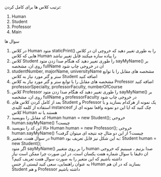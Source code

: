 ترتیب کلاس ها برای کامل کردن:

1. Human
2. Student
3. Professor
4. Main

سوال ها

1. در کلاس Human متود staticPrint() را به طوری تغییر دهید که خروچی ان در کلاس هایی که کلاس Human را پیاده سازه میکنند
   قابل تغییر نباشد
2. کلاس Student را طوری تغییر دهید که هنگام صدا زدن متود sayMyName() بر روی ان، مشخصه fullName ان در خروجی چاپ شود
3. studentNumber, majorName, universityName مشخصه های مقابل را با توابع ستر و گتر مورد نیاز به کلاس Student اضافه کنید
4. مشخصه های مقابل را با توابع ستر و گتر مورد نیاز به کلاس Professor اضافه کنید professorSpecialty, professorFaculty,
   numberOfCourse
5. کلاس Professor را طوری تغییر دهید که هنگام صدا زدن متود sayMyName() بر روی ان، مشخصه fullName و professorFaculty در
   خروجی چاپ شود
6. بعد از کامل کردن کلاس های Student و Professor یک نمونه از هرکدام بسازید و با استفاده از کلمه کلیدی instanceof چک کنید
   که ایا این دو نمونه واقعا نمونه ای از کلاس Human هستند یا نه
7. کد مقابل را بنویسید
   Human human = new Student();
   خروجی human.sayMyName() چیست؟
8. حالا این کد را بنویسید
   Human human = new Professor();
   خروجی human.sayMyName() چیست؟
از این دو مثال چه نتیجه ای میتوان گرفت؟
9. در سوال هفت، متغییر human به این شکل نیز قابل تعریف بود:
Student human = new Student();<br>
اگر متود sayMyName() را بر روی متغییر human صدا بزنیم ، میبینیم که خروجی ان دقیقا با سوال شماره هفت یکسان است، در این صورت چرا ممکن است نیاز داشته باشیم که این متغیر را به صورت سوال هفت تعریف کنیم؟ <br>
به عنوان راهنمایی، سعی کنید لیستی از جنس Human بسازید که در ان هم Student و هم Professor داشته باشیم